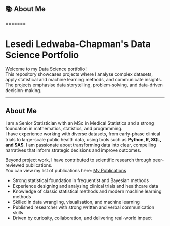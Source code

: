 ## 📚 About Me
=======
# Lesedi Ledwaba-Chapman's Data Science Portfolio

Welcome to my Data Science portfolio!  
This repository showcases projects where I analyse complex datasets, apply statistical and machine learning methods, and communicate insights.  
The projects emphasise data storytelling, problem-solving, and data-driven decision-making.

---

## About Me

I am a Senior Statistician with an MSc in Medical Statistics and a strong foundation in mathematics, statistics, and programming.  
I have experience working with diverse datasets, from early-phase clinical trials to large-scale public health data, using tools such as **Python, R, SQL, and SAS**.
I am passionate about transforming data into clear, compelling narratives that inform strategic decisions and improve outcomes.

Beyond project work, I have contributed to scientific research through peer-reviewed publications.  
You can view my list of publications here: [My Publications](https://www.researchgate.net/profile/Lesedi_Ledwaba-Chapman)

- Strong statistical foundation in frequentist and Bayesian methods
- Experience designing and analysing clinical trials and healthcare data
- Knowledge of classic statistical methods and modern machine learning methods
- Skilled in data wrangling, visualisation, and machine learning
- Published researcher with strong written and verbal communication skills
- Driven by curiosity, collaboration, and delivering real-world impact
